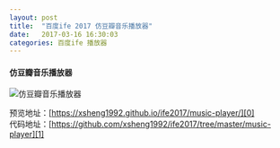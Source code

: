 ```yaml
---
layout: post
title:  "百度ife 2017 仿豆瓣音乐播放器"
date:   2017-03-16 16:30:03
categories: 百度ife 播放器
---
```

#### 仿豆瓣音乐播放器
![仿豆瓣音乐播放器][img0]

[img0]: http://olr7t6rk5.bkt.clouddn.com/2017/03/baidu-ife-2017-music-player/20170316163355.jpg

预览地址：[https://xsheng1992.github.io/ife2017/music-player/][0]  
代码地址：[https://github.com/xsheng1992/ife2017/tree/master/music-player][1]

[0]: https://xsheng1992.github.io/ife2017/music-player/
[1]: https://github.com/xsheng1992/ife2017/tree/master/music-player